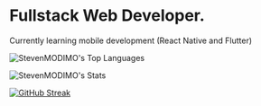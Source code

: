 <!--
- 👋 Hi, I’m StevenMODIMO
- 👀 I’m interested in Software Engineering
- 🌱 I’m currently freelancing
- 💞️ I’m looking to collaborate on Open Source Projects
- ✨Love problems and fixing them
-->

# Fullstack Web Developer.

Currently learning mobile development (React Native and Flutter)

![StevenMODIMO's Top Languages](https://github-readme-stats.vercel.app/api/top-langs/?username=StevenMODIMO&theme=dark&show_icons=true&hide_border=true&layout=compact)

![StevenMODIMO's Stats](https://github-readme-stats.vercel.app/api?username=StevenMODIMO&theme=dark&show_icons=true&hide_border=true&count_private=false)

[![GitHub Streak](https://github-readme-streak-stats.herokuapp.com?user=StevenMODIMO&theme=dark&hide_border=true)](https://git.io/streak-stats)
